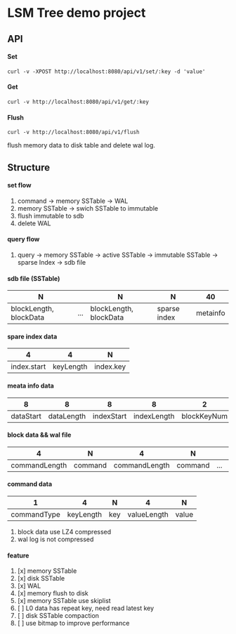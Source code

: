 # LSM Tree demo project


## API

#### Set

```
curl -v -XPOST http://localhost:8080/api/v1/set/:key -d 'value'
```

#### Get

```
curl -v http://localhost:8080/api/v1/get/:key
```

#### Flush

```
curl -v http://localhost:8080/api/v1/flush
```

flush memory data to disk table and delete wal log.

## Structure

#### set flow

1. command -> memory SSTable -> WAL
2. memory SSTable -> swich SSTable to immutable
3. flush immutable to sdb
4. delete WAL

#### query flow

1. query -> memory SSTable -> active SSTable -> immutable SSTable -> sparse Index -> sdb file

#### sdb file (SSTable)

|           N            |     |           N            |      N       |    40    |
|------------------------|-----|------------------------|--------------|----------|
| blockLength, blockData | ... | blockLength, blockData | sparse index | metainfo |

#### spare index data

|      4      |     4     |      N                   |
|-------------|-----------|--------------------------|
| index.start | keyLength | index.key                |


#### meata info data

|     8     |      8     |      8     |     8       |     2       |     2         |    4    |
|-----------|------------|------------|-------------|-------------|---------------|---------|
| dataStart | dataLength | indexStart | indexLength | blockKeyNum | tableBlockNum | version |


#### block data && wal file

|     4         |    N    |      4        |    N    |     |     4         |    N    |
|---------------|---------|---------------|---------|-----|---------------|---------|
| commandLength | command | commandLength | command | ... | commandLength | command |


#### command data

|      1      |     4     |  N    |    4        |  N       |
|-------------|-----------|-------|-------------|----------|
| commandType | keyLength | key   | valueLength | value    |



1. block data use LZ4 compressed
2. wal log is not compressed


#### feature

1. [x] memory SSTable
2. [x] disk SSTable
3. [x] WAL
4. [x] memory flush to disk
5. [x] memory SSTable use skiplist
6. [ ] L0 data has repeat key, need read latest key
7. [ ] disk SSTable compaction
8. [ ] use bitmap to improve performance
